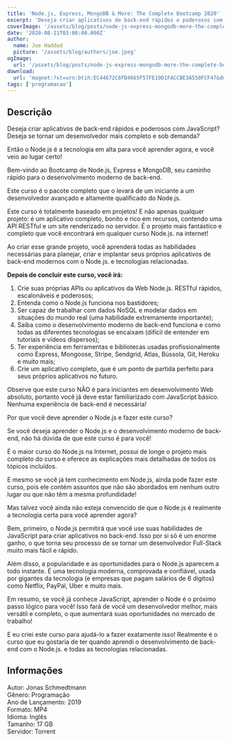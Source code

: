 ```yaml
---
title: 'Node.js, Express, MongoDB & More: The Complete Bootcamp 2020'
excerpt: 'Deseja criar aplicativos de back-end rápidos e poderosos com JavaScript? Deseja se tornar um desenvolvedor mais completo e sob demanda?  Então o Node.js é a tecnologia em alta para você aprender agora, e você veio ao lugar certo!  Bem-vindo ao Bootcamp de Node.js, Express e Mongo'
coverImage: '/assets/blog/posts/node-js-express-mongodb-more-the-complete-bootcamp-2020.jpg'
date: '2020-08-21T03:00:00.000Z'
author:
  name: Joe Haddad
  picture: '/assets/blog/authors/joe.jpeg'
ogImage:
  url: '/assets/blog/posts/node-js-express-mongodb-more-the-complete-bootcamp-2020.jpg'
download:
  url: 'magnet:?xt=urn:btih:EC44672C6FD4665F57FE19D1FACCBE3A550FCF47&dn=Udemy%20-%20Node.js%2c%20Express%2c%20MongoDB%20%26%20More%20The%20Complete%20Bootcamp%202020&tr=udp%3a%2f%2ftracker.openbittorrent.com%3a1337%2fannounce&tr=udp%3a%2f%2ftracker.opentrackr.org%3a1337%2fannounce'
tags: ['programacao']
---
```

<h2>Descrição</h2>
<p></p><p>Deseja criar aplicativos de back-end rápidos e poderosos com JavaScript? Deseja se tornar um desenvolvedor mais completo e sob demanda?</p><p>Então o Node.js é a tecnologia em alta para você aprender agora, e você veio ao lugar certo!</p><p>Bem-vindo ao Bootcamp de Node.js, Express e MongoDB, seu caminho rápido para o desenvolvimento moderno de back-end.</p><p>Este curso é o pacote completo que o levará de um iniciante a um desenvolvedor avançado e altamente qualificado do Node.js.</p><p>Este curso é totalmente baseado em projetos! E não apenas qualquer projeto: é um aplicativo completo, bonito e rico em recursos, contendo uma API RESTful e um site renderizado no servidor. É o projeto mais fantástico e completo que você encontrará em qualquer curso Node.js. na internet!</p><p>Ao criar esse grande projeto, você aprenderá todas as habilidades necessárias para planejar, criar e implantar seus próprios aplicativos de back-end modernos com o Node.js. e tecnologias relacionadas.</p><p><strong>Depois de concluir este curso, você irá:</strong></p><ol><li>Crie suas próprias APIs ou aplicativos da Web Node.js. RESTful rápidos, escalonáveis ​​e poderosos;</li><li>Entenda como o Node.js funciona nos bastidores;</li><li>Ser capaz de trabalhar com dados NoSQL e modelar dados em situações do mundo real (uma habilidade extremamente importante);</li><li>Saiba como o desenvolvimento moderno de back-end funciona e como todas as diferentes tecnologias se encaixam (difícil de entender em tutoriais e vídeos dispersos);</li><li>Ter experiência em ferramentas e bibliotecas usadas profissionalmente como Express, Mongoose, Stripe, Sendgrid, Atlas, Bússola, Git, Heroku e muito mais;</li><li>Crie um aplicativo completo, que é um ponto de partida perfeito para seus próprios aplicativos no futuro.</li></ol><p>Observe que este curso NÃO é para iniciantes em desenvolvimento Web absoluto, portanto você já deve estar familiarizado com JavaScript básico. Nenhuma experiência de back-end é necessária!</p><p>Por que você deve aprender o Node.js e fazer este curso?</p><p>Se você deseja aprender o Node.js e o desenvolvimento moderno de back-end, não há dúvida de que este curso é para você!</p><p>É o maior curso do Node.js na Internet, possui de longe o projeto mais completo do curso e oferece as explicações mais detalhadas de todos os tópicos incluídos.</p><p>E mesmo se você já tem conhecimento em Node.js, ainda pode fazer este curso, pois ele contém assuntos que não são abordados em nenhum outro lugar ou que não têm a mesma profundidade!</p><p>Mas talvez você ainda não esteja convencido de que o Node.js é realmente a tecnologia certa para você aprender agora?</p><p>Bem, primeiro, o Node.js permitirá que você use suas habilidades de JavaScript para criar aplicativos no back-end. Isso por si só é um enorme ganho, o que torna seu processo de se tornar um desenvolvedor Full-Stack muito mais fácil e rápido.</p><p>Além disso, a popularidade e as oportunidades para o Node.js aparecem a todo instante. É uma tecnologia moderna, comprovada e confiável, usada por gigantes da tecnologia (e empresas que pagam salários de 6 dígitos) como Netflix, PayPal, Uber e muito mais.</p><p>Em resumo, se você já conhece JavaScript, aprender o Node é o próximo passo lógico para você! Isso fará de você um desenvolvedor melhor, mais versátil e completo, o que aumentará suas oportunidades no mercado de trabalho!</p><p>E eu criei este curso para ajudá-lo a fazer exatamente isso! Realmente é o curso que eu gostaria de ter quando aprendi o desenvolvimento de back-end com o Node.js. e todas as tecnologias relacionadas.</p><h2>Informações</h2><p>Autor: Jonas Schmedtmann<br/>Gênero: Programação<br/>Ano de Lançamento: 2019<br/>Formato: MP4<br/>Idioma: Inglês<br/>Tamanho: 17 GB<br/>Servidor: Torrent</p>